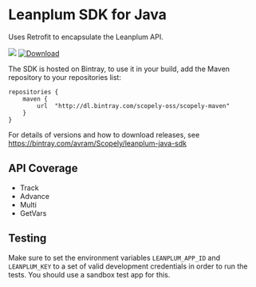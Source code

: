 # Leanplum SDK for Java

Uses Retrofit to encapsulate the Leanplum API.

<a href="https://travis-ci.org/scopely/leanplum-java-sdk"><img src="https://travis-ci.org/scopely/leanplum-java-sdk.svg" /></a>
[ ![Download](https://api.bintray.com/packages/scopely-oss/scopely-maven/leanplum-java-sdk/images/download.svg) ](https://bintray.com/scopely-oss/scopely-maven/leanplum-java-sdk/_latestVersion)

The SDK is hosted on Bintray, to use it in your build, add the Maven repository to your repositories list:

```
repositories {
    maven {
        url  "http://dl.bintray.com/scopely-oss/scopely-maven" 
    }
}
```

For details of versions and how to download releases, see https://bintray.com/avram/Scopely/leanplum-java-sdk

## API Coverage

* Track
* Advance
* Multi
* GetVars

## Testing
Make sure to set the environment variables `LEANPLUM_APP_ID` and `LEANPLUM_KEY` to
a set of valid development credentials in order to run the tests. You should use
a sandbox test app for this.
